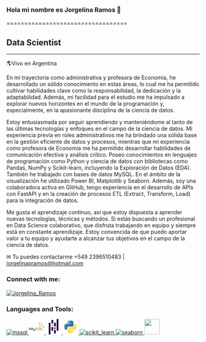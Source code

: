 ### Hola mi nombre es Jorgelina Ramos 👋
==================================
## Data Scientist
--------------------
🌎Vivo en Argentina

En mi trayectoria como administrativa y profesora de Economía, he desarrollado un sólido conocimiento en estas áreas, lo cual me ha permitido cultivar habilidades clave como la responsabilidad, la dedicación y la adaptabilidad. Además, mi facilidad para el estudio me ha impulsado a explorar nuevos horizontes en el mundo de la programación y, especialmente, en la apasionante disciplina de la ciencia de datos.

Estoy entusiasmada por seguir aprendiendo y manteniéndome al tanto de las últimas tecnologías y enfoques en el campo de la ciencia de datos. Mi experiencia previa en roles administrativos me ha brindado una sólida base en la gestión eficiente de datos y procesos, mientras que mi experiencia como profesora de Economía me ha permitido desarrollar habilidades de comunicación efectiva y análisis crítico. Poseo conocimientos en lenguajes de programación como Python y ciencia de datos con bibliotecas como Pandas, NumPy y Scikit-learn, incluyendo la Exploración de Datos (EDA). También he trabajado con bases de datos MySQL. En el ámbito de la visualización he utilizado Power BI, Matplotlib y Seaborn. Además, soy una colaboradora activa en GitHub, tengo experiencia en el desarrollo de APIs con FastAPI y en la creación de procesos ETL (Extract, Transform, Load) para la integración de datos.

Me gusta el aprendizaje continuo, así que estoy dispuesta a aprender nuevas tecnologías, técnicas y métodos. Si estás buscando un profesional en Data Science colaborativo, que disfruta trabajando en equipo y siempre está en constante aprendizaje.
Estoy convencida de que puedo aportar valor a tu equipo y ayudarte a alcanzar tus objetivos en el campo de la ciencia de datos.

 ✉ Tu puedes contactarme +549 2396510483 | jorgelinapramos@hotmail.com
                   



<h3 align="left">Connect with me:</h3>
<p align="left">
<a href="https://www.linkedin.com/in/jorgelina-p-l-ramos-83564422b/" target="blank"><img align="center" src="https://raw.githubusercontent.com/rahuldkjain/github-profile-readme-generator/master/src/images/icons/Social/linked-in-alt.svg" alt="Jorgelina_Ramos" height="30" width="40" /></a>
</p>


<h3 align="left">Languages and Tools:</h3>
<p align="left"><a href="https://www.microsoft.com/en-us/sql-server" target="_blank" rel="noreferrer"> <img src="https://www.svgrepo.com/show/303229/microsoft-sql-server-logo.svg" alt="mssql" width="40" height="40"/> </a> <a href="https://www.mysql.com/" target="_blank" rel="noreferrer"> <img src="https://raw.githubusercontent.com/devicons/devicon/master/icons/mysql/mysql-original-wordmark.svg" alt="mysql" width="40" height="40"/> </a> <a href="https://pandas.pydata.org/" target="_blank" rel="noreferrer"> <img src="https://raw.githubusercontent.com/devicons/devicon/2ae2a900d2f041da66e950e4d48052658d850630/icons/pandas/pandas-original.svg" alt="pandas" width="40" height="40"/> </a><a href="https://www.python.org" target="_blank" rel="noreferrer"> <img src="https://raw.githubusercontent.com/devicons/devicon/master/icons/python/python-original.svg" alt="python" width="40" height="40"/> </a> <a href="https://scikit-learn.org/" target="_blank" rel="noreferrer"> <img src="https://upload.wikimedia.org/wikipedia/commons/0/05/Scikit_learn_logo_small.svg" alt="scikit_learn" width="40" height="40"/> </a> <a href="https://seaborn.pydata.org/" target="_blank" rel="noreferrer"> <img src="https://seaborn.pydata.org/_images/logo-mark-lightbg.svg" alt="seaborn" width="40" height="40"/> </a> <a href="https://powerbi.microsoft.com/es-es/" alt="power_bi" target="_blank" rel="noreferrer">
    <img src="https://aglaia.es/wp-content/uploads/2018/09/power-bi.png" width="40" height="40"/>
  </a> </p>

